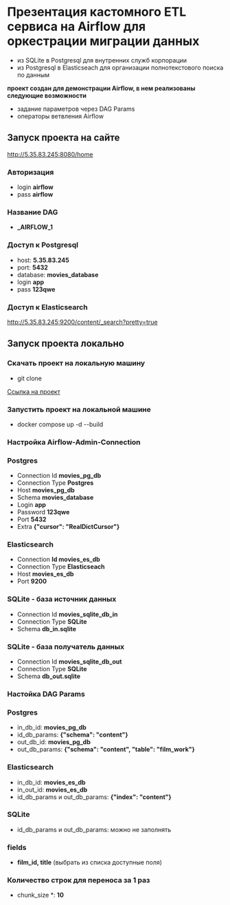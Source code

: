 # Презентация кастомного ETL сервиса на Airflow для оркестрации миграции данных 
- из SQLite в Postgresql для внутренних служб корпорации
- из Postgresql в Elasticseach для организации полнотекстового поиска по данным

**проект создан для демонстрации Airflow, в нем реализованы следующие возможности**
- задание параметров через DAG Params
- операторы ветвления Airflow

## Запуск проекта на сайте
http://5.35.83.245:8080/home

### Авторизация
- login **airflow**
- pass **airflow**

### Название DAG
- **_AIRFLOW_1**

### Доступ к Postgresql
- host: **5.35.83.245**
- port: **5432**
- database: **movies_database**
- login **app**
- pass **123qwe**

### Доступ к Elasticsearch
http://5.35.83.245:9200/content/_search?pretty=true


## Запуск проекта локально
### Скачать проект на локальную машину

- git clone

[Ссылка на проект](https://github.com/GennadyBr/airflow_1)

### Запустить проект на локальной машине
- docker compose up -d --build

### Настройка Airflow-Admin-Connection
### Postgres
- Connection Id **movies_pg_db**
- Connection Type **Postgres**
- Host 	**movies_pg_db**
- Schema 	**movies_database**
- Login 	**app**
- Password **123qwe**
- Port 	**5432**
- Extra 	**{"cursor": "RealDictCursor"}**

### Elasticsearch
- Connection **Id movies_es_db**
- Connection Type **Elasticseach**
- Host 	**movies_es_db**
- Port 	**9200**

### SQLite - база источник данных
- Connection Id **movies_sqlite_db_in**
- Connection Type **SQLite**
- Schema 	**db_in.sqlite**

### SQLite - база получатель данных
- Connection Id **movies_sqlite_db_out**
- Connection Type **SQLite**
- Schema 	**db_out.sqlite**



### Настойка DAG Params
### Postgres
- in_db_id: 	**movies_pg_db**
- id_db_params: 	**{"schema": "content"}**
- out_db_id: 	**movies_pg_db**
- out_db_params: 	**{"schema": "content", "table": "film_work"}**


### Elasticsearch
- in_db_id: 	**movies_es_db**
- in_out_id: 	**movies_es_db**
- id_db_params и out_db_params: 	**{"index": "content"}**

### SQLite
- id_db_params и out_db_params: можно не заполнять

### fields
- **film_id, title** (выбрать из списка доступные поля)

### Количество строк для переноса за 1 раз
- chunk_size *: **10**











